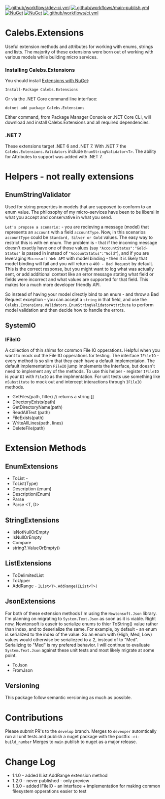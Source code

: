 [![.github/workflows/dev-ci.yml](https://github.com/calebjenkins/Calebs.Extensions/actions/workflows/dev-ci.yml/badge.svg?branch=develop)](https://github.com/calebjenkins/Calebs.Extensions/actions/workflows/dev-ci.yml)
[![.github/workflows/main-publish.yml](https://github.com/calebjenkins/Calebs.Extensions/actions/workflows/main-publish.yml/badge.svg?branch=main)](https://github.com/calebjenkins/Calebs.Extensions/actions/workflows/main-publish.yml)
[![NuGet](https://img.shields.io/nuget/dt/calebs.extensions.svg)](https://www.nuget.org/packages/calebs.extensions) 
[![NuGet](https://img.shields.io/nuget/vpre/calebs.extensions.svg)](https://www.nuget.org/packages/calebs.extensions)
[![.github/workflows/ci.yml](https://github.com/calebjenkins/Calebs.Extensions/actions/workflows/ci.yml/badge.svg)](https://github.com/calebjenkins/Calebs.Extensions/actions/workflows/ci.yml)
# Calebs.Extensions
Useful extension methods and attributes for working with enums, strings and lists. The majority of these extensions were born out of working with various models while building micro services. 

### Installing Calebs.Extensions

You should install [Extensions with NuGet](https://www.nuget.org/packages/Calebs.Extensions):

    Install-Package Calebs.Extensions
    
Or via the .NET Core command line interface:

    dotnet add package Calebs.Extensions

Either command, from Package Manager Console or .NET Core CLI, will download and install Calebs.Extensions and all required dependencies.

### .NET 7
These extensions target .NET 6 and .NET 7. With .NET 7 the `Calebs.Extensions.Validators` include `EnumStringValidator<T>`. The ability for Attributes to support <T> was added with .NET 7. 

# Helpers - not really extensions

## EnumStringValidator
Used for string properties in models that are supposed to conform to an enum value. The philosophy of my micro-services have been to be liberal in what you accept and conservative in what you send.

`Let's propose a scenario:` - you are recieving a message (model) that represents an `account` with a field `accountType`. Now, in this scenarios `accountType` could be `Standard, Silver or Gold` values. The easy way to restrict this is with en enum. The problem is - that if the incoming message doesn't exactly have one of those values (say `"AccountStatus":"Gold-Status"` is passed in instead of `"AccountStatus":"Gold"`), and if you are leveraging `Microsoft Web API` with model binding - then it is likely that model binding will fail and you will return a `400 - Bad Request` by default. This is the correct response, but you might want to log what was actually sent, or add additional context like an error message stating what field or fields were incorrect and what values are supported for that field. This makes for a much more developer friendly API. 

So instead of having your model directly bind to an enum - and throw a Bad Request exception - you can accept a `string` in that field, and use the `Calebs.Extensions.Validators.EnumStringValidatorAttribute` to perform model validation and then decide how to handle the errors. 

## SystemIO

### IFileIO
A collection of thin shims for common File IO opperations. Helpful when you want to mock out the File IO opperations for testing.
The interface `IFileIO` - every method is so slim that they each have a default implementaion. The default implementation `FileIO` jump implements the Interface, but doesn't need to implement any of the methods. 
To use this helper - register `IFileIO` is your `DI` with `FileIO` as the implmentation. For unit tests use something like `nSubstitute` to mock out and intercept interactions through `IFileIO` methods.

- GetFiles(path, filter) // returns a string []
- DirectoryExists(path)
- GetDirectoryName(path)
- ReadAllText (path)
- FileExists(path)
- WriteAllLines(path, lines)
- DeleteFile(path)

# Extension Methods

## EnumExtensions
- ToList<D> - 
- ToList(Type)
- Description (enum)
- Description<ToDesc>(Enum)
- Parse<T>
- Parse <T, D>

## StringExtensions
- IsNotNullOrEmpty
- IsNullOrEmpty
- Compare
- string?.ValueOrEmpty()

## ListExtensions
- ToDelimitedList
- ToUpper
- AddRange - `IList<T>.AddRange(IList<T>)`

## JsonExtensions
For both of these extension methods I'm using the `Newtonsoft.Json` library. I'm planning on migrating to `System.Text.Json` as soon as it is viable. Right now, Newtonsoft is easeir to serialize enums to thier ToString() value rather than index, and to deserialize the same. For example, by default - an enum is serialized to the index of the value. So an enum with (High, Med, Low) values would otherwise be serialiezed to a 2, instead of to "Med". Serializing to "Med" is my prefered behavior. I will continue to evailuate `System.Text.Json` against these unit tests and most likely migrate at some point.
- ToJson<T>
- FromJson

## Versioning
This package follow semantic versioning as much as possible.

# Contributions
Please submit PR's to the `develop` branch. 
Merges to `deveoper` automtically run all unit tests and publish a nuget package with the postfix `-ci-build_number`
Merges to `main` publish to nuget as a major release. 

# Change Log
- 1.1.0 - added IList.AddRange extension method
- 1.2.0 - never published - only preview
- 1.3.0 - added IFileIO - an interface + implementation for making common filesystem opperations easier to test
